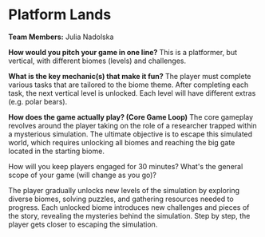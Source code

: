 # Platform Lands

**Team Members:** Julia Nadolska

**How would you pitch your game in one line?**
This is a platformer, but vertical, with different biomes (levels) and challenges.

**What is the key mechanic(s) that make it fun?**
The player must complete various tasks that are tailored to the biome theme. After completing each task, the next vertical level is unlocked. Each level will have different extras (e.g. polar bears).

**How does the game actually play? (Core Game Loop)**
The core gameplay revolves around the player taking on the role of a researcher trapped within a mysterious simulation. The ultimate objective is to escape this simulated world, which requires unlocking all biomes and reaching the big gate located in the starting biome.

How will you keep players engaged for 30 minutes? What's the general scope of your game (will change as you go)?

The player gradually unlocks new levels of the simulation by exploring diverse biomes, solving puzzles, and gathering resources needed to progress. Each unlocked biome introduces new challenges and pieces of the story, revealing the mysteries behind the simulation. Step by step, the player gets closer to escaping the simulation.
